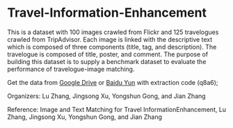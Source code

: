 # Travel-Information-Enhancement
This is a dataset with 100 images crawled from Flickr and 125 travelogues crawled from TripAdvisor. Each image is linked with the descriptive text which is composed of three components (title, tag, and description). The travelogue is composed of title, poster, and comment. 
The purpose of building this dataset is to supply a benchmark dataset to evaluate the performance of travelogue-image matching. 


Get the data from [Google Drive](https://studentutsedu-my.sharepoint.com/:u:/g/personal/12522417_student_uts_edu_au/EUESDatbL_9AsON9eP4_xXcB0eP8_6T1NnzaLI87clBAIA?e=4mI7qI) or [Baidu Yun](https://pan.baidu.com/s/1BFG0ZxLWRDqkExPYphCFSA) with extraction code (q8a6);


Organizers: Lu Zhang, Jingsong Xu, Yongshun Gong, and Jian Zhang

Reference: Image and Text Matching for Travel InformationEnhancement, Lu Zhang, Jingsong Xu, Yongshun Gong, and Jian Zhang
